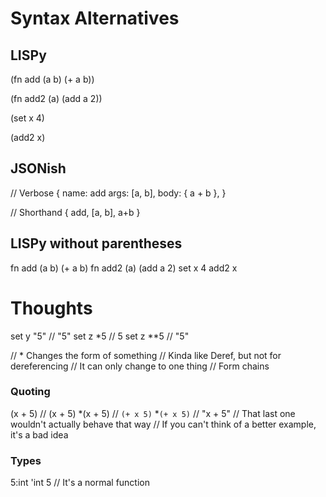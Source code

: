 # Syntax Alternatives

## LISPy
(fn add (a b)
    (+ a b))

(fn add2 (a)
    (add a 2))

(set x 4)

(add2 x)



## JSONish
// Verbose
{
    name: add
    args: [a, b],
    body: { 
        a + b 
    },
}

// Shorthand
{ add, [a, b], a+b }


## LISPy without parentheses
fn add (a b) (+ a b)
fn add2 (a) (add a 2)
set x 4
add2 x


# Thoughts

set y "5"
// "5"
set z *5
// 5
set z **5
// "5"

// * Changes the form of something
// Kinda like Deref, but not for dereferencing
// It can only change to one thing
// Form chains


### Quoting

(x + 5)
// (x + 5)
*(x + 5)
// `(+ x 5)`
*`(+ x 5)`
// "x + 5" 
// That last one wouldn't actually behave that way
// If you can't think of a better example, it's a bad idea

### Types
5:int
'int 5 // It's a normal function
